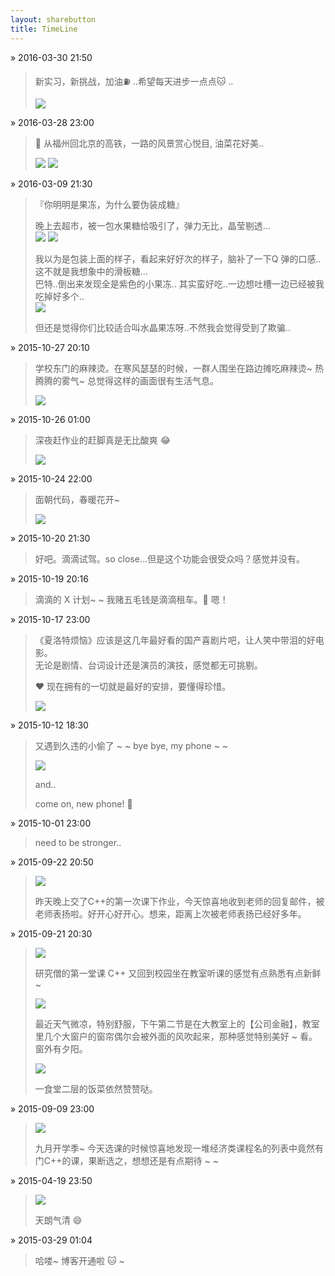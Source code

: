 ```yaml
---
layout: sharebutton
title: TimeLine
---
```


&raquo; 2016-03-30 21:50
>  新实习，新挑战，加油⛽️ ..希望每天进步一点点🐱 ..
> 
> <img src="http://7xloce.com1.z0.glb.clouddn.com/moment0017.jpg" class="photo"> 

&raquo; 2016-03-28 23:00
> 🚄  从福州回北京的高铁，一路的风景赏心悦目, 油菜花好美.. 
> 
> <img src="http://7xloce.com1.z0.glb.clouddn.com/moment0015.jpg" class="photo photo-small"> 
> <img src="http://7xloce.com1.z0.glb.clouddn.com/moment0016.jpg" class="photo photo-small"> 

&raquo; 2016-03-09 21:30
> 『你明明是果冻，为什么要伪装成糖』
>
> 晚上去超市，被一包水果糖给吸引了，弹力无比，晶莹剔透...<br/>
> <img src="http://7xloce.com1.z0.glb.clouddn.com/moment0012.jpg" class="photo photo-small"> 
> <img src="http://7xloce.com1.z0.glb.clouddn.com/moment0013.jpg" class="photo photo-small"> 
>
> 我以为是包装上面的样子，看起来好好次的样子，脑补了一下Q 弹的口感..这不就是我想象中的滑板糖...<br/>
> 巴特..倒出来发现全是紫色的小果冻.. 其实蛮好吃..一边想吐槽一边已经被我吃掉好多个..<br/>
> <img src="http://7xloce.com1.z0.glb.clouddn.com/moment0014.jpg" class="photo photo-small"> 
> 
> 但还是觉得你们比较适合叫水晶果冻呀..不然我会觉得受到了欺骗..

&raquo; 2015-10-27 20:10
> 学校东门的麻辣烫。在寒风瑟瑟的时候，一群人围坐在路边摊吃麻辣烫~ 热腾腾的雾气~ 
> 总觉得这样的画面很有生活气息。 
> 
> <img src="http://7xloce.com1.z0.glb.clouddn.com/moment0011.jpg" class="photo"> 

&raquo; 2015-10-26 01:00
> 深夜赶作业的赶脚真是无比酸爽 😂 
> 
> <img src="http://7xloce.com1.z0.glb.clouddn.com/moment0010.jpg" class="photo"> 

&raquo; 2015-10-24 22:00
> 面朝代码，春暖花开~
> 
> <img src="http://7xloce.com1.z0.glb.clouddn.com/moment0009.jpg" class="photo photo-small"> 

&raquo; 2015-10-20 21:30
> 好吧。滴滴试驾。so close...但是这个功能会很受众吗？感觉并没有。

&raquo; 2015-10-19 20:16
> 滴滴的 X 计划~ ~  我赌五毛钱是滴滴租车。🚕  嗯！

&raquo; 2015-10-17 23:00
> 《夏洛特烦恼》应该是这几年最好看的国产喜剧片吧，让人笑中带泪的好电影。<br/>无论是剧情、台词设计还是演员的演技，感觉都无可挑剔。
> 
>  ❤️  现在拥有的一切就是最好的安排，要懂得珍惜。
> 
> <img src="http://7xloce.com1.z0.glb.clouddn.com/moment0008.jpg" class="photo"> 

&raquo; 2015-10-12 18:30
> 又遇到久违的小偷了 ~ ~ bye bye, my phone ~ ~
> 
> <img src="http://7xloce.com1.z0.glb.clouddn.com/moment0007.jpg" class="cartoon">
> 
> and..
> 
> come on, new phone! 🐸

&raquo; 2015-10-01 23:00
> need to be stronger..

&raquo; 2015-09-22 20:50

> <img src="http://7xloce.com1.z0.glb.clouddn.com/moment0006.jpg" class="cartoon"></img>
> 
> 昨天晚上交了C++的第一次课下作业，今天惊喜地收到老师的回复邮件，被老师表扬啦。好开心好开心。想来，距离上次被老师表扬已经好多年。 

&raquo; 2015-09-21 20:30

> <img src="http://7xloce.com1.z0.glb.clouddn.com/moment0003.jpg"  class="photo"></img>
> 
> 研究僧的第一堂课 C++ 又回到校园坐在教室听课的感觉有点熟悉有点新鲜~ 
> 
> <img src="http://7xloce.com1.z0.glb.clouddn.com/moment0004.jpg" class="photo"></img>
> 
>  最近天气微凉，特别舒服，下午第二节是在大教室上的【公司金融】，教室里几个大窗户的窗帘偶尔会被外面的风吹起来，那种感觉特别美好 ~ 看。窗外有夕阳。
> 
> <img src="http://7xloce.com1.z0.glb.clouddn.com/moment0005.jpg"  class="photo"></img>
> 
> 一食堂二层的饭菜依然赞赞哒。


&raquo; 2015-09-09 23:00

> <img src="http://7xloce.com1.z0.glb.clouddn.com/moment0002.jpg" class="photo"></img>
> 
> 九月开学季~ 今天选课的时候惊喜地发现一堆经济类课程名的列表中竟然有门C++的课，果断选之，想想还是有点期待 ~ ~ 

&raquo; 2015-04-19 23:50

> <img src="http://7xloce.com1.z0.glb.clouddn.com/moment0001.jpg"  class="photo photo-small"></img>
> 
> 天朗气清 😄  

&raquo; 2015-03-29 01:04

>  哈喽~ 博客开通啦 🐱  ~

